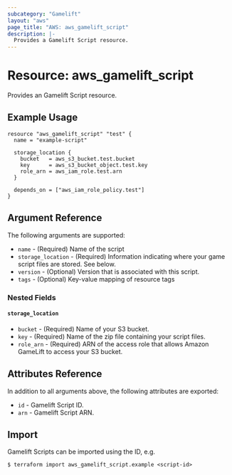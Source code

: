 ```yaml
---
subcategory: "Gamelift"
layout: "aws"
page_title: "AWS: aws_gamelift_script"
description: |-
  Provides a Gamelift Script resource.
---
```


# Resource: aws_gamelift_script

Provides an Gamelift Script resource.

## Example Usage

```hcl
resource "aws_gamelift_script" "test" {
  name = "example-script"

  storage_location {
    bucket   = aws_s3_bucket.test.bucket
    key      = aws_s3_bucket_object.test.key
    role_arn = aws_iam_role.test.arn
  }

  depends_on = ["aws_iam_role_policy.test"]
}
```

## Argument Reference

The following arguments are supported:

* `name` - (Required) Name of the script
* `storage_location` - (Required) Information indicating where your game script files are stored. See below.
* `version` - (Optional) Version that is associated with this script.
* `tags` - (Optional) Key-value mapping of resource tags

### Nested Fields

#### `storage_location`

* `bucket` - (Required) Name of your S3 bucket.
* `key` - (Required) Name of the zip file containing your script files.
* `role_arn` - (Required) ARN of the access role that allows Amazon GameLift to access your S3 bucket.

## Attributes Reference

In addition to all arguments above, the following attributes are exported:

* `id` - Gamelift Script ID.
* `arn` - Gamelift Script ARN.


## Import

Gamelift Scripts can be imported using the ID, e.g.

```
$ terraform import aws_gamelift_script.example <script-id>
```
